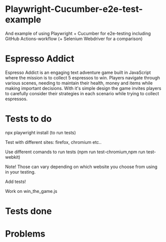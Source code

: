 # Playwright-Cucumber-e2e-test-example
 And example of using Playwright + Cucumber for e2e-testing including GitHub Actions-workflow (+ Selenium Webdriver for a comparison)

# Espresso Addict
Espresso Addict is an engaging text adventure game built in JavaScript where the mission is to collect 5 espressos to win. Players navigate through various scenes, needing to maintain their health, money and items while making important decisions. With it's simple design the game invites players to carefully consider their strategies in each scenario while trying to collect espressos.

# Tests to do
npx playwright install (to run tests)

Test with different sites: firefox, chromium etc..

Use different comands to run tests (npm run test-chromium,npm run test-webkit)

Note! Those can vary depending on which website you choose from using in your testing.

Add tests!

Work on win_the_game.js

# Tests done


# Problems
